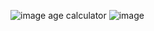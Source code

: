 
![image](https://user-images.githubusercontent.com/122611919/218075378-6420e84b-d8b2-41ff-a6dc-a4debab812bf.png)
age calculator
![image](https://user-images.githubusercontent.com/122611919/218334679-ba8fdcbb-81b7-4a00-9fb9-36cf6dac02b6.png)
